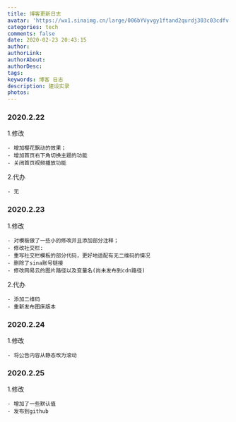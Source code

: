 ```yaml
---
title: 博客更新日志
avatar: 'https://wx1.sinaimg.cn/large/006bYVyvgy1ftand2qurdj303c03cdfv.jpg'
categories: tech
comments: false
date: 2020-02-23 20:43:15
author:
authorLink:
authorAbout:
authorDesc:
tags:
keywords: 博客 日志
description: 建设实录
photos:
---
```

### 2020.2.22
1.修改

    - 增加樱花飘动的效果；
    - 增加首页右下角切换主题的功能
    - 关闭首页视频播放功能

2.代办

    - 无

### 2020.2.23
1.修改

    - 对模板做了一些小的修改并且添加部分注释；
    - 修改社交栏:
    - 重写社交栏模板的部分代码，更好地适配有无二维码的情况
    - 删除了sina账号链接
    - 修改网易云的图片路径以及变量名(尚未发布到cdn路径)

2.代办

    - 添加二维码
    - 重新发布图床版本

### 2020.2.24
1.修改

    - 将公告内容从静态改为滚动

### 2020.2.25
1.修改

    - 增加了一些默认值
    - 发布到github

